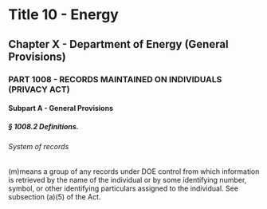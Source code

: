 
# Title 10 - Energy
## Chapter X - Department of Energy (General Provisions)
### PART 1008 - RECORDS MAINTAINED ON INDIVIDUALS (PRIVACY ACT)
#### Subpart A - General Provisions
##### § 1008.2 Definitions.
###### System of records

(m)means a group of any records under DOE control from which information is retrieved by the name of the individual or by some identifying number, symbol, or other identifying particulars assigned to the individual. See subsection (a)(5) of the Act.
